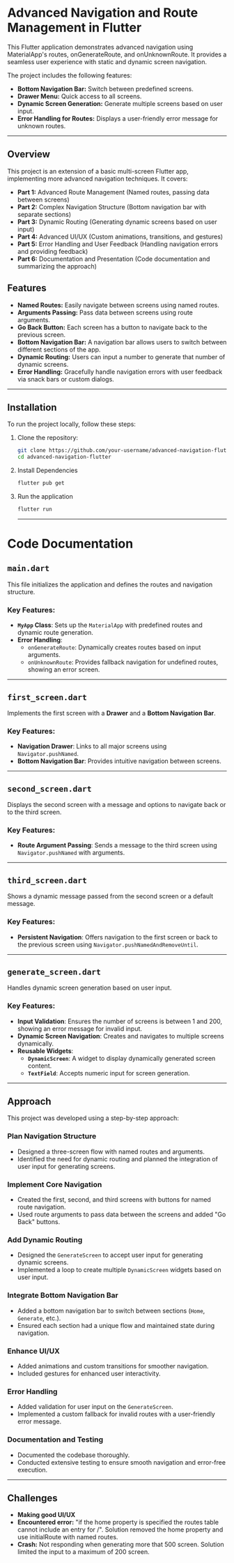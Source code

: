 # Advanced Navigation and Route Management in Flutter

This Flutter application demonstrates advanced navigation using MaterialApp's routes, onGenerateRoute, and onUnknownRoute. It provides a seamless user experience with static and dynamic screen navigation.

The project includes the following features:

- **Bottom Navigation Bar:** Switch between predefined screens.
- **Drawer Menu:** Quick access to all screens.
- **Dynamic Screen Generation:** Generate multiple screens based on user input.
- **Error Handling for Routes:** Displays a user-friendly error message for unknown routes.

---

## Overview

This project is an extension of a basic multi-screen Flutter app, implementing more advanced navigation techniques. It covers:

- **Part 1:** Advanced Route Management (Named routes, passing data between screens)
- **Part 2:** Complex Navigation Structure (Bottom navigation bar with separate sections)
- **Part 3:** Dynamic Routing (Generating dynamic screens based on user input)
- **Part 4:** Advanced UI/UX (Custom animations, transitions, and gestures)
- **Part 5:** Error Handling and User Feedback (Handling navigation errors and providing feedback)
- **Part 6:** Documentation and Presentation (Code documentation and summarizing the approach)

## Features

- **Named Routes:** Easily navigate between screens using named routes.
- **Arguments Passing:** Pass data between screens using route arguments.
- **Go Back Button:** Each screen has a button to navigate back to the previous screen.
- **Bottom Navigation Bar:** A navigation bar allows users to switch between different sections of the app.
- **Dynamic Routing:** Users can input a number to generate that number of dynamic screens.
- **Error Handling:** Gracefully handle navigation errors with user feedback via snack bars or custom dialogs.

---

## Installation

To run the project locally, follow these steps:

1. Clone the repository:

   ```bash
   git clone https://github.com/your-username/advanced-navigation-flutter.git
   cd advanced-navigation-flutter
    ```

2. Install Dependencies

   ```bash
   flutter pub get
    ```

3. Run the application

   ```bash
   flutter run
    ```

    ---


# Code Documentation

## `main.dart`
This file initializes the application and defines the routes and navigation structure.

### Key Features:
- **`MyApp` Class**: Sets up the `MaterialApp` with predefined routes and dynamic route generation.
- **Error Handling**:
  - `onGenerateRoute`: Dynamically creates routes based on input arguments.
  - `onUnknownRoute`: Provides fallback navigation for undefined routes, showing an error screen.

---

## `first_screen.dart`
Implements the first screen with a **Drawer** and a **Bottom Navigation Bar**.

### Key Features:
- **Navigation Drawer**: Links to all major screens using `Navigator.pushNamed`.
- **Bottom Navigation Bar**: Provides intuitive navigation between screens.

---

## `second_screen.dart`
Displays the second screen with a message and options to navigate back or to the third screen.

### Key Features:
- **Route Argument Passing**: Sends a message to the third screen using `Navigator.pushNamed` with arguments.

---

## `third_screen.dart`
Shows a dynamic message passed from the second screen or a default message.

### Key Features:
- **Persistent Navigation**: Offers navigation to the first screen or back to the previous screen using `Navigator.pushNamedAndRemoveUntil`.

---

## `generate_screen.dart`
Handles dynamic screen generation based on user input.

### Key Features:
- **Input Validation**: Ensures the number of screens is between 1 and 200, showing an error message for invalid input.
- **Dynamic Screen Navigation**: Creates and navigates to multiple screens dynamically.
- **Reusable Widgets**:
  - **`DynamicScreen`**: A widget to display dynamically generated screen content.
  - **`TextField`**: Accepts numeric input for screen generation.

---

## Approach

This project was developed using a step-by-step approach:

### Plan Navigation Structure
- Designed a three-screen flow with named routes and arguments.
- Identified the need for dynamic routing and planned the integration of user input for generating screens.

### Implement Core Navigation
- Created the first, second, and third screens with buttons for named route navigation.
- Used route arguments to pass data between the screens and added "Go Back" buttons.

### Add Dynamic Routing
- Designed the `GenerateScreen` to accept user input for generating dynamic screens.
- Implemented a loop to create multiple `DynamicScreen` widgets based on user input.

### Integrate Bottom Navigation Bar
- Added a bottom navigation bar to switch between sections (`Home`, `Generate`, etc.).
- Ensured each section had a unique flow and maintained state during navigation.

### Enhance UI/UX
- Added animations and custom transitions for smoother navigation.
- Included gestures for enhanced user interactivity.

### Error Handling
- Added validation for user input on the `GenerateScreen`.
- Implemented a custom fallback for invalid routes with a user-friendly error message.

### Documentation and Testing
- Documented the codebase thoroughly.
- Conducted extensive testing to ensure smooth navigation and error-free execution.

---

## Challenges

- **Making good UI/UX**
- **Encountered error:** "if the home property is specified the routes table cannot include an entry for /". Solution removed the home property and use initialRoute with named routes.
- **Crash:** Not responding when generating more that 500 screen. Solution limited the input to a maximum of 200 screen.
